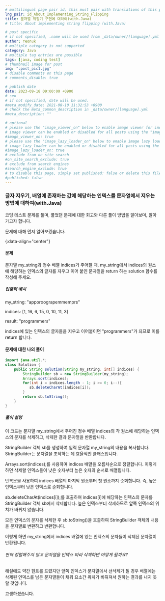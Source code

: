 ```yaml
---
# multilingual page pair id, this must pair with translations of this page. (This name must be unique)
lng_pair: id_About_Implementing_String_Flipping
title: 문자열 뒤집기 구현에 대하여(with.Java)
# title: About implementing string flipping (with.Java)

# post specific
# if not specified, .name will be used from _data/owner/[language].yml
author: Yeonuk
# multiple category is not supported
category: Java
# multiple tag entries are possible
tags: [java, coding test]
# thumbnail image for post
img: ":post_pic1.jpg"
# disable comments on this page
# comments_disable: true

# publish date
date: 2023-09-18 09:00:00 +0900
# seo
# if not specified, date will be used.
#meta_modify_date: 2021-08-10 11:32:53 +0900
# check the meta_common_description in _data/owner/[language].yml
#meta_description: ""

# optional
# please use the "image_viewer_on" below to enable image viewer for individual pages or posts (_posts/ or [language]/_posts folders).
# image viewer can be enabled or disabled for all posts using the "image_viewer_posts: true" setting in _data/conf/main.yml.
#image_viewer_on: true
# please use the "image_lazy_loader_on" below to enable image lazy loader for individual pages or posts (_posts/ or [language]/_posts folders).
# image lazy loader can be enabled or disabled for all posts using the "image_lazy_loader_posts: true" setting in _data/conf/main.yml.
#image_lazy_loader_on: true
# exclude from on site search
#on_site_search_exclude: true
# exclude from search engines
#search_engine_exclude: true
# to disable this page, simply set published: false or delete this file
#published: false
---
```


<!-- outline-start -->

### 글자 지우기, 배열에 존재하는 값에 해당하는 인덱스를 문자열에서 지우는 방법에 대하여(with.Java)

코딩 테스트 문제를 풀며, 풀었던 문제에 대한 회고와 다른 풀이 방법을 알아보며, 알아가고자 합니다.

문제에 대해 먼저 알아보겠습니다.

{:data-align="center"}

<!-- outline-end -->

#### 문제

문자열 my_string과 정수 배열 indices가 주어질 때, my_string에서 indices의 원소에 해당하는 인덱스의 글자를 지우고 이어 붙인 문자열을 return 하는 solution 함수를 작성해 주세요.

##### 입출력 예시

my_string: "apporoograpemmemprs"

indices: [1, 16, 6, 15, 0, 10, 11, 3]

result: "programmers"

indices에 있는 인덱스의 글자들을 지우고 이어붙이면 "programmers"가 되므로 이를 return 합니다.

<!-- | i   | arr[i] | stk     |
| --- | ------ | ------- |
| 0   | 1      | []      |
| 1   | 4      | [1]     | -->

#### 문제에 대한 나의 풀이

```java
import java.util.*;
class Solution {
    public String solution(String my_string, int[] indices) {
        StringBuilder sb = new StringBuilder(my_string);
        Arrays.sort(indices);
        for(int i = indices.length - 1; i >= 0; i--){
           sb.deleteCharAt(indices[i]);
        }
        return sb.toString();
    }
}
```

##### 풀이 설명

이 코드는 문자열 my_string에서 주어진 정수 배열 indices의 각 원소에 해당하는 인덱스의 문자를 삭제하고, 삭제한 결과 문자열을 반환합니다.

StringBuilder 객체 sb를 생성하여 입력 문자열 my_string의 내용을 복사합니다. StringBuilder는 문자열을 조작하는 데 효율적인 클래스입니다.

Arrays.sort(indices);를 사용하여 indices 배열을 오름차순으로 정렬합니다. 이렇게 하면 삭제할 인덱스들이 낮은 숫자부터 높은 숫자의 순서로 배열됩니다.

반복문을 사용하여 indices 배열의 마지막 원소부터 첫 원소까지 순회합니다. 즉, 높은 인덱스부터 낮은 인덱스로 순회합니다.

sb.deleteCharAt(indices[i]);를 호출하여 indices[i]에 해당하는 인덱스의 문자를 StringBuilder 객체 sb에서 삭제합니다. 높은 인덱스부터 삭제하므로 앞쪽 인덱스의 위치가 바뀌지 않습니다.

모든 인덱스의 문자를 삭제한 후 sb.toString()을 호출하여 StringBuilder 객체의 내용을 문자열로 변환하고 반환합니다.

이렇게 하면 my_string에서 indices 배열에 있는 인덱스의 문자들이 삭제된 문자열이 반환됩니다.

###### 만약 정렬해주지 않고 문자열을 인덱스 따라 삭제하면 어떻게 될까요?

해설에도 약간 힌트를 드렸지만 앞쪽 인덱스가 문자열에서 선삭제가 될 경우 배열에는 삭제된 인덱스를 남은 문자열들이 채워 요소간 위치가 바꿔져서 원하는 결과를 내지 못할 것입니다.

고생하셨습니다.
